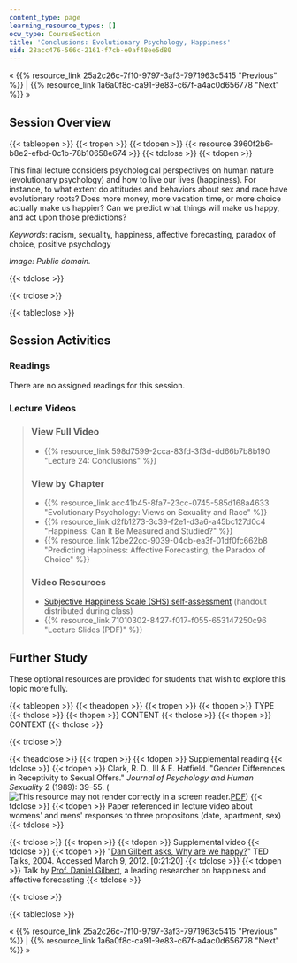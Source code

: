 ```yaml
---
content_type: page
learning_resource_types: []
ocw_type: CourseSection
title: 'Conclusions: Evolutionary Psychology, Happiness'
uid: 28acc476-566c-2161-f7cb-e0af48ee5d80
---
```


« {{% resource_link 25a2c26c-7f10-9797-3af3-7971963c5415 "Previous" %}} | {{% resource_link 1a6a0f8c-ca91-9e83-c67f-a4ac0d656778 "Next" %}} »

Session Overview
----------------

{{< tableopen >}}
{{< tropen >}}
{{< tdopen >}}
{{< resource 3960f2b6-b8e2-efbd-0c1b-78b10658e674 >}}
{{< tdclose >}}
{{< tdopen >}}


This final lecture considers psychological perspectives on human nature (evolutionary psychology) and how to live our lives (happiness). For instance, to what extent do attitudes and behaviors about sex and race have evolutionary roots? Does more money, more vacation time, or more choice actually make us happier? Can we predict what things will make us happy, and act upon those predictions?

_Keywords_: racism, sexuality, happiness, affective forecasting, paradox of choice, positive psychology

_Image: Public domain._


{{< tdclose >}}

{{< trclose >}}

{{< tableclose >}}

Session Activities
------------------

### Readings

There are no assigned readings for this session.

### Lecture Videos

> ### View Full Video
> 
> *   {{% resource_link 598d7599-2cca-83fd-3f3d-dd66b7b8b190 "Lecture 24: Conclusions" %}}
> 
> ### View by Chapter
> 
> *   {{% resource_link acc41b45-8fa7-23cc-0745-585d168a4633 "Evolutionary Psychology: Views on Sexuality and Race" %}}
> *   {{% resource_link d2fb1273-3c39-f2e1-d3a6-a45bc127d0c4 "Happiness: Can It Be Measured and Studied?" %}}
> *   {{% resource_link 12be22cc-9039-04db-ea3f-01df0fc662b8 "Predicting Happiness: Affective Forecasting, the Paradox of Choice" %}}
> 
> ### Video Resources
> 
> *   [Subjective Happiness Scale (SHS) self-assessment](http://sonjalyubomirsky.com/subjective-happiness-scale-shs/) (handout distributed during class)
> *   {{% resource_link 71010302-8427-f017-f055-653147250c96 "Lecture Slides (PDF)" %}}

Further Study
-------------

These optional resources are provided for students that wish to explore this topic more fully.

{{< tableopen >}}
{{< theadopen >}}
{{< tropen >}}
{{< thopen >}}
TYPE
{{< thclose >}}
{{< thopen >}}
CONTENT
{{< thclose >}}
{{< thopen >}}
CONTEXT
{{< thclose >}}

{{< trclose >}}

{{< theadclose >}}
{{< tropen >}}
{{< tdopen >}}
Supplemental reading
{{< tdclose >}}
{{< tdopen >}}
Clark, R. D., III & E. Hatfield. "Gender Differences in Receptivity to Sexual Offers." _Journal of Psychology and Human Sexuality_ 2 (1989): 39–55. (![This resource may not render correctly in a screen reader.](/images/inacessible.gif)[PDF](http://www2.hawaii.edu/~elaineh/79.pdf))
{{< tdclose >}}
{{< tdopen >}}
Paper referenced in lecture video about womens' and mens' responses to three propositons (date, apartment, sex)
{{< tdclose >}}

{{< trclose >}}
{{< tropen >}}
{{< tdopen >}}
Supplemental video
{{< tdclose >}}
{{< tdopen >}}
"[Dan Gilbert asks, Why are we happy?](http://www.ted.com/talks/dan_gilbert_asks_why_are_we_happy.html)" TED Talks, 2004. Accessed March 9, 2012. \[0:21:20\]
{{< tdclose >}}
{{< tdopen >}}
Talk by [Prof. Daniel Gilbert](http://gilbert.socialpsychology.org/), a leading researcher on happiness and affective forecasting
{{< tdclose >}}

{{< trclose >}}

{{< tableclose >}}

« {{% resource_link 25a2c26c-7f10-9797-3af3-7971963c5415 "Previous" %}} | {{% resource_link 1a6a0f8c-ca91-9e83-c67f-a4ac0d656778 "Next" %}} »